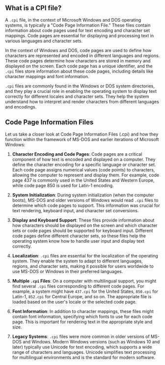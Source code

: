 ## What is a CPI file?

A `.cpi` file, in the context of Microsoft Windows and DOS operating systems, is typically a "Code Page Information File." These files contain information about code pages used for text encoding and character set mappings. Code pages are essential for displaying and processing text in various languages and character sets.

In the context of Windows and DOS, code pages are used to define how characters are represented and encoded in different languages and regions. These code pages determine how characters are stored in memory and displayed on the screen. Each code page has a unique identifier, and the `.cpi` files store information about these code pages, including details like character mappings and font information.

`.cpi` files are commonly found in the Windows or DOS system directories, and they play a crucial role in enabling the operating system to display text correctly for different locales and character sets. They help the system understand how to interpret and render characters from different languages and encodings.

## Code Page Information Files

Let us take a closer look at Code Page Information Files (.cpi) and how they function within the framework of MS-DOS and earlier iterations of Microsoft Windows:

1.  **Character Encoding and Code Pages**: Code pages are a critical component of how text is encoded and displayed on a computer. They define the character encoding for a specific language or character set. Each code page assigns numerical values (code points) to characters, allowing the computer to represent and display them. For example, code page 437 is commonly used in the United States and Western Europe, while code page 850 is used for Latin-1 encoding.
    
2.  **System Initialization**: During system initialization (when the computer boots), MS-DOS and older versions of Windows would read `.cpi` files to determine which code pages to support. This information was crucial for text rendering, keyboard input, and character set conversions.
    
3.  **Display and Keyboard Support**: These files provide information about how characters should be displayed on the screen and which character sets or code pages should be supported for keyboard input. Different code pages define different character sets, so these files help the operating system know how to handle user input and display text correctly.
    
4.  **Localization**: `.cpi` files are essential for the localization of the operating system. They enable the system to adapt to different languages, regions, and character sets, making it possible for users worldwide to use MS-DOS or Windows in their preferred languages.
    
5.  **Multiple `.cpi` Files**: On a computer with multilingual support, you might find several `.cpi` files corresponding to different code pages. For example, a system might have `437.cpi` for the United States, `850.cpi` for Latin-1, `852.cpi` for Central Europe, and so on. The appropriate file is loaded based on the user's locale or the selected code page.
    
6.  **Font Information**: In addition to character mappings, these files might contain font information, specifying which fonts to use for each code page. This is important for rendering text in the appropriate style and size.
    
7.  **Legacy Systems**: `.cpi` files were more common in older versions of MS-DOS and Windows. Modern Windows versions (such as Windows 10 and later) typically use Unicode for text encoding, which supports a wide range of characters and languages. Unicode simplifies text processing for multilingual environments and is the standard for modern software.
